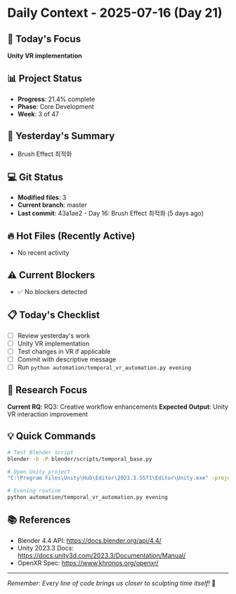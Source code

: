 # Daily Context - 2025-07-16 (Day 21)

## 🎯 Today's Focus
**Unity VR implementation**

## 📊 Project Status
- **Progress**: 21.4% complete
- **Phase**: Core Development
- **Week**: 3 of 47

## 📝 Yesterday's Summary
- Brush Effect 최적화

## 💻 Git Status
- **Modified files**: 3
- **Current branch**: master
- **Last commit**: 43a1ae2 - Day 16: Brush Effect 최적화 (5 days ago)

## 🔥 Hot Files (Recently Active)
- No recent activity

## ⚠️ Current Blockers
- ✅ No blockers detected

## 📋 Today's Checklist
- [ ] Review yesterday's work
- [ ] Unity VR implementation
- [ ] Test changes in VR if applicable  
- [ ] Commit with descriptive message
- [ ] Run `python automation/temporal_vr_automation.py evening`

## 🎯 Research Focus
**Current RQ**: RQ3: Creative workflow enhancements
**Expected Output**: Unity VR interaction improvement

## 💡 Quick Commands
```bash
# Test Blender script
blender -b -P blender/scripts/temporal_base.py

# Open Unity project  
"C:\Program Files\Unity\Hub\Editor\2023.3.55f1\Editor\Unity.exe" -projectPath "unity\TemporalVR"

# Evening routine
python automation/temporal_vr_automation.py evening
```

## 📚 References
- Blender 4.4 API: https://docs.blender.org/api/4.4/
- Unity 2023.3 Docs: https://docs.unity3d.com/2023.3/Documentation/Manual/
- OpenXR Spec: https://www.khronos.org/openxr/

---
*Remember: Every line of code brings us closer to sculpting time itself!* 🚀
